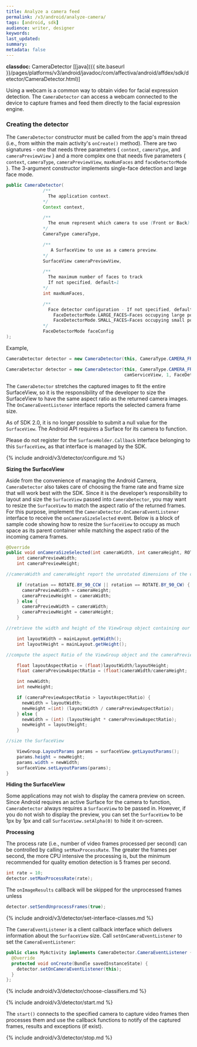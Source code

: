 ```yaml
---
title: Analyze a camera feed
permalink: /v3/android/analyze-camera/
tags: [android, sdk]
audience: writer, designer
keywords:
last_updated:
summary:
metadata: false
---
```

**classdoc:** CameraDetector [[java]({{ site.baseurl }}/pages/platforms/v3/android/javadoc/com/affectiva/android/affdex/sdk/detector/CameraDetector.html)]

Using a webcam is a common way to obtain video for facial expression detection. The ```CameraDetector``` can access a webcam connected to the device to capture frames and feed them directly to the facial expression engine.

### Creating the detector
The ```CameraDetector``` constructor must be called from the app's main thread (i.e., from within the main activity's `onCreate()` method).  There are two signatures - one that needs three parameters { `context`, `cameraType`, and `cameraPreviewView` } and a more complex one that needs five parameters { `context`, `cameraType`, `cameraPreviewView`, `maxNumFaces` and `faceDetectorMode` }.  The 3-argument constructor implements single-face detection and large face mode.

```java
public CameraDetector(
              /**
                The application context.
              */
              Context context,

              /**
                The enum represent which camera to use (Front or Back)
              */
              CameraType cameraType,

              /**
                 A SurfaceView to use as a camera preview.
              */
              SurfaceView cameraPreviewView,

              /**
                The maximum number of faces to track
                If not specified, default=1
              */
              int maxNumFaces,

              /**
                Face detector configuration - If not specified, defaults to FaceDetectorMode.LARGE_FACES
                  FaceDetectorMode.LARGE_FACES=Faces occupying large portions of the frame
                  FaceDetectorMode.SMALL_FACES=Faces occupying small portions of the frame
              */
              FaceDetectorMode faceConfig
);
```

Example,

```java
CameraDetector detector = new CameraDetector(this, CameraType.CAMERA_FRONT);
```

```java
CameraDetector detector = new CameraDetector(this, CameraType.CAMERA_FRONT,
                                             camServiceView, 1, FaceDetectorMode.LARGE_FACES);
```

The ```CameraDetector``` stretches the captured images to fit the entire SurfaceView, so it is the responsibility of the developer to size the SurfaceView to have the same aspect ratio as the returned camera images. The ```OnCameraEventListener``` interface reports the selected camera frame size.

As of SDK 2.0, it is no longer possible to submit a null value for the ```SurfaceView```. The Android API requires a Surface for its camera to function.

Please do not register for the ```SurfaceHolder.Callback``` interface belonging to this ```SurfaceView```, as that interface is managed by the SDK.

{% include android/v3/detector/configure.md %}

**Sizing the SurfaceView**

Aside from the convenience of managing the Android Camera, ```CameraDetector``` also takes care of choosing the frame rate and frame size that will work best with the SDK. Since it is the developer’s responsibility to layout and size the ```SurfaceView``` passed into ```CameraDetector```, you may want to resize the ```SurfaceView``` to match the aspect ratio of the returned frames. For this purpose, implement the ```CameraDetector.OnCameraEventListener``` interface to receive the ```onCameraSizeSelected``` event. Below is a block of sample code showing how to resize the ```SurfaceView``` to occupy as much space as its parent container while matching the aspect ratio of the incoming camera frames.

```java
@Override
public void onCameraSizeSelected(int cameraWidth, int cameraHeight, ROTATE rotation) {
    int cameraPreviewWidth;
    int cameraPreviewHeight;    	

//cameraWidth and cameraHeight report the unrotated dimensions of the camera frames, so switch the width and height if necessary

    if (rotation == ROTATE.BY_90_CCW || rotation == ROTATE.BY_90_CW) {
      cameraPreviewWidth = cameraHeight;
      cameraPreviewHeight = cameraWidth;
    } else {
      cameraPreviewWidth = cameraWidth;
      cameraPreviewHeight = cameraHeight;
    }

//retrieve the width and height of the ViewGroup object containing our SurfaceView (in an actual application, we would want to consider the possibility that the mainLayout object may not have been sized yet)

    int layoutWidth = mainLayout.getWidth();
    int layoutHeight = mainLayout.getHeight();

//compute the aspect Ratio of the ViewGroup object and the cameraPreview

    float layoutAspectRatio = (float)layoutWidth/layoutHeight; 	
    float cameraPreviewAspectRatio = (float)cameraWidth/cameraHeight;

    int newWidth;
    int newHeight;

    if (cameraPreviewAspectRatio > layoutAspectRatio) {
      newWidth = layoutWidth;
      newHeight =(int) (layoutWidth / cameraPreviewAspectRatio);
    } else {
      newWidth = (int) (layoutHeight * cameraPreviewAspectRatio);
      newHeight = layoutHeight;
    }

//size the SurfaceView

    ViewGroup.LayoutParams params = surfaceView.getLayoutParams();
    params.height = newHeight;
    params.width = newWidth;
    surfaceView.setLayoutParams(params);
}
```
**Hiding the SurfaceView**

Some applications may not wish to display the camera preview on screen. Since Android requires an active Surface for the camera to function, ```CameraDetector``` always requires a ```SurfaceView``` to be passed in. However, if you do not wish to display the preview, you can set the ```SurfaceView``` to be 1px by 1px and call ```SurfaceView.setAlpha(0)``` to hide it on-screen.

**Processing**

The process rate (i.e., number of video frames processed per second) can be controlled by calling ```setMaxProcessRate```.  The greater the frames per second, the more CPU intensive the processing is, but the minimum recommended for quality emotion detection is 5 frames per second.

```java
int rate = 10;
detector.setMaxProcessRate(rate);
```

The ```onImageResults``` callback will be skipped for the unprocessed frames unless

```java
detector.setSendUnprocessFrames(true);
```


{% include android/v3/detector/set-interface-classes.md %}

The ```CameraEventListener``` is a client callback interface which delivers information about the ```SurfaceView``` size. Call `setOnCameraEventListener` to set the `CameraEventListener`:  

```java
public class MyActivity implements CameraDetector.CameraEventListener {
  @Override
  protected void onCreate(Bundle savedInstanceState) {
    detector.setOnCameraEventListener(this);
  }
};
```

{% include android/v3/detector/choose-classifiers.md %}

{% include android/v3/detector/start.md %}

The `start()` connects to the specified camera to capture video frames then processes them and use the callback functions to notify of the captured frames, results and exceptions (if exist).

{% include android/v3/detector/stop.md %}
